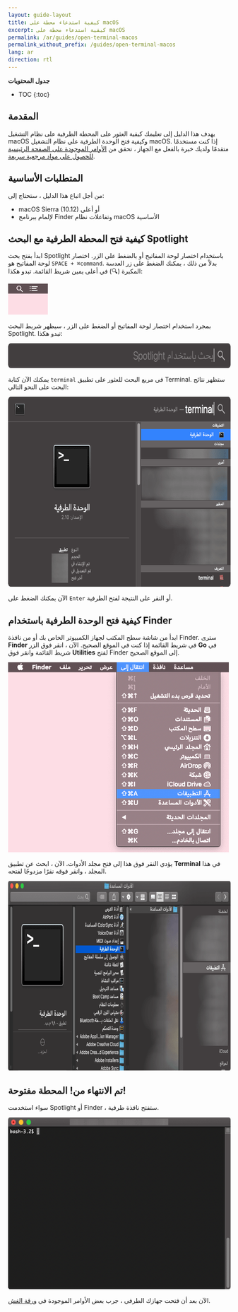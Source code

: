```yaml
---
layout: guide-layout
title: كيفية استدعاء محطة على macOS
excerpt: كيفية استدعاء محطة على macOS
permalink: /ar/guides/open-terminal-macos
permalink_without_prefix: /guides/open-terminal-macos
lang: ar
direction: rtl
---
```


**جدول المحتويات**

* TOC
{:toc}

## المقدمة

يهدف هذا الدليل إلى تعليمك كيفية العثور على المحطة الطرفية على نظام التشغيل macOS وكيفية فتح الوحدة الطرفية على نظام التشغيل macOS. إذا كنت مستخدمًا متقدمًا ولديك خبرة بالفعل مع الجهاز ، تحقق من [الأوامر الموجودة على الصفحة الرئيسية للحصول على مواد مرجعية سريعة](/ar/).


## المتطلبات الأساسية

من أجل اتباع هذا الدليل ، ستحتاج إلى:

* macOS Sierra (10.12) أو أعلى
* لإلمام ببرنامج Finder وتفاعلات نظام macOS الأساسية

## كيفية فتح المحطة الطرفية مع البحث Spotlight

ابدأ بفتح بحث Spotlight باستخدام اختصار لوحة المفاتيح أو بالضغط على الزر. اختصار لوحة المفاتيح هو `SPACE + ⌘command`. بدلاً من ذلك ، يمكنك الضغط على زر العدسة المكبرة (🔍) في أعلى يمين شريط القائمة. تبدو هكذا:

<div class="center guideimages">
  <img src="/assets/guides/open-terminal-macos/spotlight-button-ar.png" width="90" height="70" alt="Spotlight زر البحث" layout="fixed">
</div>

بمجرد استخدام اختصار لوحة المفاتيح أو الضغط على الزر ، سيظهر شريط البحث Spotlight. تبدو هكذا:

<div class="center guideimages">
  <img src="/assets/guides/open-terminal-macos/spotlight-search-ar.png" width="680" height="56" alt="Spotlight زر البحث" class="responsive" />
</div>

يمكنك الآن كتابة `terminal` في مربع البحث للعثور على تطبيق Terminal. ستظهر نتائج البحث على النحو التالي:

<div class="center guideimages">
  <img src="/assets/guides/open-terminal-macos/spotlight-results-ar.png" width="680" height="430" alt="Spotlight نتائج البحث" class="responsive" />
</div>

الآن يمكنك الضغط على `Enter` أو النقر على النتيجة لفتح الطرفية.

## كيفية فتح الوحدة الطرفية باستخدام Finder

ابدأ من شاشة سطح المكتب لجهاز الكمبيوتر الخاص بك أو من نافذة Finder. سترى **Finder** في شريط القائمة إذا كنت في الموقع الصحيح. الآن ، انقر فوق الزر **Go** في شريط القائمة وانقر فوق **Utilities** لفتح Finder إلى الموقع الصحيح.

<div class="center guideimages">
  <img src="/assets/guides/open-terminal-macos/go-menu-ar.png" width="500" height="430" alt="مكتشف مفتوح" class="responsive" />
</div>

يؤدي النقر فوق هذا إلى فتح مجلد الأدوات. الآن ، ابحث عن تطبيق **Terminal** في هذا المجلد ، وانقر فوقه نقرًا مزدوجًا لفتحه.

<div class="center guideimages">
  <img src="/assets/guides/open-terminal-macos/finder-utilities-ar.png" width="852" height="429" alt="تصفح مجلد المرافق في الباحث" class="responsive" />
</div>

## تم الانتهاء من! المحطة مفتوحة!

سواء استخدمت Spotlight أو Finder ، ستفتح نافذة طرفية.

<div class="center guideimages">
  <img src="/assets/guides/open-terminal-macos/terminal-open-ar.png" width="585" height="389" alt="نافذة طرفية مفتوحة" class="responsive" />
</div>

الآن بعد أن فتحت جهازك الطرفي ، جرب بعض الأوامر الموجودة في [ورقة الغش](/ar/#basic).